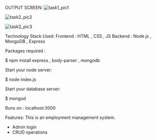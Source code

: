 OUTPUT SCREEN:
 ![task1_pic1](https://github.com/Raveenaross/PRODIGY_FS_02/assets/166907857/7a3d7688-1024-40e7-8084-be1d4a26c15f)

 ![task2_pic2](https://github.com/Raveenaross/PRODIGY_FS_02/assets/166907857/e1a94dba-2f65-4dec-9d81-af10dd93b88c)

 ![task2_pic3](https://github.com/Raveenaross/PRODIGY_FS_02/assets/166907857/7e9ab548-e0a9-4c13-aafe-377c38c70097)

Technology Stack Used:
Frontend : HTML , CSS , JS
Backend : Node.js , MongoDB , Express

Packages required :

$ npm install express , body-parser , mongodb

Start your node server:

$ node index.js

Start your database server:

$ mongod

Runs on : localhost:3000

Features:
This is an employment management system.
* Admin login
* CRUD operations


